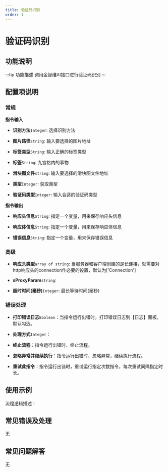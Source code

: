```yaml
---
title: 验证码识别
order: 1
---
```


# 验证码识别

## 功能说明

:::tip 功能描述
调用金智维AI接口进行验证码识别
:::

## 配置项说明

### 常规

**指令输入**

- **识别方法**`Integer`: 选择识别方法

- **图片路径**`string`: 输入要选择的图片地址

- **标签类型**`String`: 输入正确的标签类型

- **标签**`String`: 九宫格内的事物

- **滑块图文件**`string`: 输入要选择的滑块图文件地址

- **类型**`Integer`: 获取类型

- **验证码类型**`Integer`: 输入合适的验证码类型


**指令输出**

- **响应头信息**`String`: 指定一个变量，用来保存响应头信息

- **响应体信息**`String`: 指定一个变量，用来保存响应体信息

- **错误信息**`String`: 指定一个变量，用来保存错误信息

### 高级

- **响应头类型**`array of string`: 当服务器和客户端创建的是长连接，就需要对http响应头的connection作必要的设置，默认为['Connection']

- **sProxyParam**`string`: 

- **超时时间(毫秒)**`Integer`: 最长等待时间(毫秒)

### 错误处理

- **打印错误日志**`Boolean`：当指令运行出错时，打印错误日志到【日志】面板。默认勾选。

- **处理方式**`Integer`：

 - **终止流程**：指令运行出错时，终止流程。

 - **忽略异常并继续执行**：指令运行出错时，忽略异常，继续执行流程。

 - **重试此指令**：指令运行出错时，重试运行指定次数指令，每次重试间隔指定时长。

## 使用示例

流程逻辑描述：

## 常见错误及处理

无

## 常见问题解答

无

